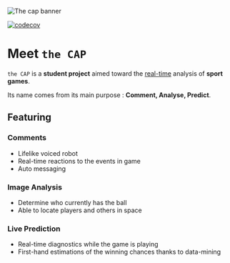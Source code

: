 ![The cap banner](img/THE_CAP.png)

[![codecov](https://codecov.io/gh/TibRib/the-cap/branch/main/graph/badge.svg?token=AK2KSROKBR)](https://codecov.io/gh/TibRib/the-cap)

# Meet ```the CAP```

```the CAP``` is a **student project** aimed toward the <ins>real-time</ins> analysis of **sport games**.

Its name comes from its main purpose : **Comment, Analyse, Predict**.



## Featuring

### Comments

- Lifelike voiced robot
- Real-time reactions to the events in game
- Auto messaging

### Image Analysis

- Determine who currently has the ball
- Able to locate players and others in space

### Live Prediction

- Real-time diagnostics while the game is playing
- First-hand estimations of the winning chances thanks to data-mining

